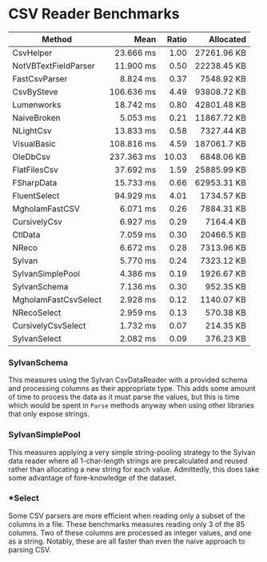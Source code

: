 # CSV Reader Benchmarks

|               Method |       Mean | Ratio |   Allocated |
|--------------------- |-----------:|------:|------------:|
|            CsvHelper |  23.666 ms |  1.00 | 27261.96 KB |
| NotVBTextFieldParser |  11.900 ms |  0.50 | 22238.45 KB |
|        FastCsvParser |   8.824 ms |  0.37 |  7548.92 KB |
|           CsvBySteve | 106.636 ms |  4.49 | 93808.72 KB |
|           Lumenworks |  18.742 ms |  0.80 | 42801.48 KB |
|          NaiveBroken |   5.053 ms |  0.21 | 11867.72 KB |
|            NLightCsv |  13.833 ms |  0.58 |  7327.44 KB |
|          VisualBasic | 108.816 ms |  4.59 | 187061.7 KB |
|             OleDbCsv | 237.363 ms | 10.03 |  6848.06 KB |
|         FlatFilesCsv |  37.692 ms |  1.59 | 25885.99 KB |
|           FSharpData |  15.733 ms |  0.66 | 62953.31 KB |
|         FluentSelect |  94.929 ms |  4.01 |  1734.57 KB |
|       MgholamFastCSV |   6.071 ms |  0.26 |  7884.31 KB |
|         CursivelyCsv |   6.927 ms |  0.29 |   7164.4 KB |
|              CtlData |   7.059 ms |  0.30 |  20466.5 KB |
|                NReco |   6.672 ms |  0.28 |  7313.96 KB |
|               Sylvan |   5.770 ms |  0.24 |  7323.12 KB |
|     SylvanSimplePool |   4.386 ms |  0.19 |  1926.67 KB |
|         SylvanSchema |   7.136 ms |  0.30 |   952.35 KB |
| MgholamFastCsvSelect |   2.928 ms |  0.12 |  1140.07 KB |
|          NRecoSelect |   2.959 ms |  0.13 |   570.38 KB |
|   CursivelyCsvSelect |   1.732 ms |  0.07 |   214.35 KB |
|         SylvanSelect |   2.082 ms |  0.09 |   376.23 KB |

### SylvanSchema

This measures using the Sylvan CsvDataReader with a provided schema and processing columns as their appropriate type.
This adds some amount of time to process the data as it must parse the values,
but this is time which would be spent in `Parse` methods anyway when using other libraries that only expose strings.

### SylvanSimplePool

This measures applying a very simple string-pooling strategy to the Sylvan data reader where all 1-char-length strings 
are precalculated and reused rather than allocating a new string for each value. Admittedly, this does take some advantage of
fore-knowledge of the dataset.

### *Select
Some CSV parsers are more efficient when reading only a subset of the columns in a file. 
These benchmarks measures reading only 3 of the 85 columns. Two of these columns are processed as integer values, and one as a string.
Notably, these are all faster than even the naive approach to parsing CSV.
